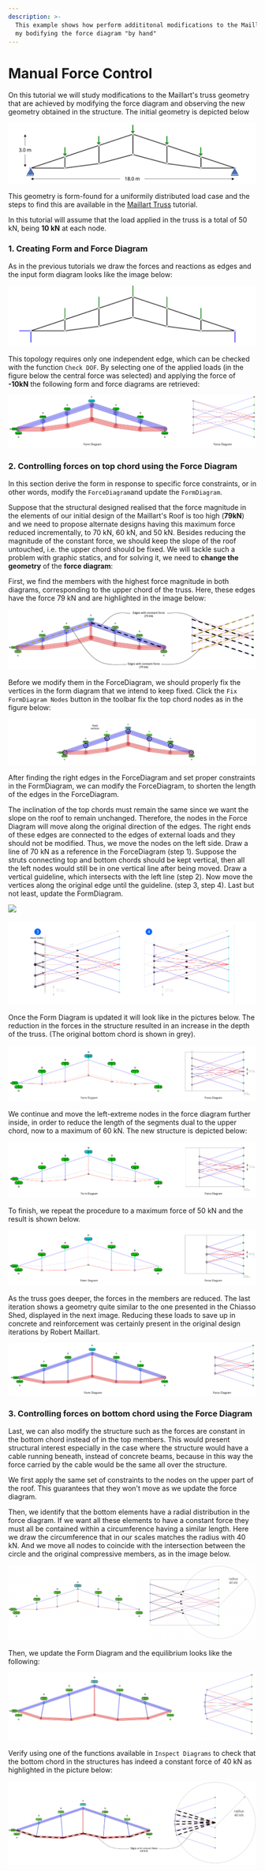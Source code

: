 ```yaml
---
description: >-
  This example shows how perform addititonal modifications to the Maillart Truss
  my bodifying the force diagram "by hand"
---
```


# Manual Force Control

On this tutorial we will study modifications to the Maillart's truss geometry that are achieved by modifying the force diagram and observing the new geometry obtained in the structure. The initial geometry is depicted below

![](<../.gitbook/assets/image (161).png>)

This geometry is form-found for a uniformily distributed load case and the steps to find this are available in the [Maillart Truss](2.-maillart-truss.md) tutorial.

In this tutorial will assume that the load applied in the truss is a total of 50 kN, being **10 kN** at each node.

### 1. Creating Form and Force Diagram

As in the previous tutorials we draw the forces and reactions as edges and the input form diagram looks like the image below:

![](<../.gitbook/assets/image (172).png>)

This topology requires only one independent edge, which can be checked with the function `Check DOF`. By selecting one of the applied loads (in the figure below the central force was selected) and applying the force of **-10kN** the following form and force diagrams are retrieved:

![](<../.gitbook/assets/image (95).png>)

### 2. **Controlling forces on top chord using the Force Diagram**

In this section derive the form in response to specific force constraints, or in other words, modify the `ForceDiagram`and update the `FormDiagram`.&#x20;

Suppose that the structural designed realised that the force magnitude in the elements of our initial design of the Maillart's Roof is too high (**79kN**) and we need to propose alternate designs having this maximum force reduced incrementally, to 70 kN, 60 kN, and 50 kN. Besides reducing the magnitude of the constant force, we should keep the slope of the roof untouched, i.e. the upper chord should be fixed. We will tackle such a problem with graphic statics, and for solving it, we need to **change the geometry** of the **force diagram**:

First, we find the members with the highest force magnitude in both diagrams, corresponding to the upper chord of the truss. Here, these edges have the force 79 kN and are highlighted in the image below:

![](<../.gitbook/assets/image (7).png>)

Before we modify them in the ForceDiagram, we should properly fix the vertices in the form diagram that we intend to keep fixed. Click the `Fix FormDiagram Nodes` button in the toolbar fix the top chord nodes as in the figure below:&#x20;

![](<../.gitbook/assets/image (124).png>)

After finding the right edges in the ForceDiagram and set proper constraints in the FormDiagram, we can modify the ForceDiagram, to shorten the length of the edges in the ForceDiagram.&#x20;

The inclination of the top chords must remain the same since we want the slope on the roof to remain unchanged. Therefore, the nodes in the Force Diagram will move along the original direction of the edges. The right ends of these edges are connected to the edges of external loads and they should not be modified. Thus, we move the nodes on the left side. Draw a line of 70 kN as a reference in the ForceDiagram (step 1). Suppose the struts connecting top and bottom chords should be kept vertical, then all the left nodes would still be in one vertical line after being moved. Draw a vertical guideline, which intersects with the left line (step 2). Now move the vertices along the original edge until the guideline. (step 3, step 4). Last but not least, update the FormDiagram.

![](<../.gitbook/assets/image (52).png>)

![](<../.gitbook/assets/image (29).png>)

Once the Form Diagram is updated it will look like in the pictures below. The reduction in the forces in the structure resulted in an increase in the depth of the truss. (The original bottom chord is shown in grey).

![](<../.gitbook/assets/image (111).png>)

We continue and move the left-extreme nodes in the force diagram further inside, in order to reduce the length of the segments dual to the upper chord, now to a maximum of 60 kN. The new structure is depicted below:

![](<../.gitbook/assets/image (85).png>)

To finish, we repeat the procedure to a maximum force of 50 kN and the result is shown below.

![](<../.gitbook/assets/image (121).png>)

As the truss goes deeper, the forces in the members are reduced. The last iteration shows a geometry quite similar to the one presented in the Chiasso Shed, displayed in the next image. Reducing these loads to save up in concrete and reinforcement was certainly present in the original design iterations by Robert Maillart.

![](<../.gitbook/assets/image (139).png>)

### **3. Controlling forces on bottom chord using the Force Diagram**

Last, we can also modify the structure such as the forces are constant in the bottom chord instead of in the top members. This would present structural interest especially in the case where the structure would have a cable running beneath, instead of concrete beams, because in this way the force carried by the cable would be the same all over the structure.

We first apply the same set of constraints to the nodes on the upper part of the roof. This guarantees that they won't move as we update the force diagram.

Then, we identify that the bottom elements have a radial distribution in the force diagram. If we want all these elements to have a constant force they must all be contained within a circumference having a similar length. Here we draw the circumference that in our scales matches the radius with 40 kN. And we move all nodes to coincide with the intersection between the circle and the original compressive members, as in the image below.&#x20;

![](<../.gitbook/assets/image (42).png>)

Then, we update the Form Diagram and the equilibrium looks like the following:

![](<../.gitbook/assets/image (148).png>)

Verify using one of the functions available in `Inspect Diagrams` to check that the bottom chord in the structures has indeed a constant force of 40 kN as highlighted in the picture below:

![](<../.gitbook/assets/image (176).png>)

